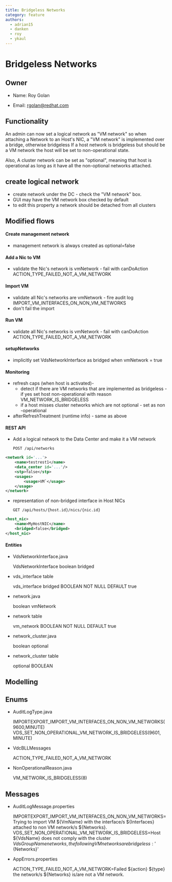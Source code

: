 ```yaml
---
title: Bridgeless Networks
category: feature
authors:
  - adrian15
  - danken
  - roy
  - ykaul
---
```


# Bridgeless Networks

## Owner

*   Name: Roy Golan

*   Email: rgolan@redhat.com

## Functionality

An admin can now set a logical network as "VM network" so when attaching a Network to an Host's NIC,
a "VM network" is implemented over a bridge, otherwise bridgeless
If a host network is bridgeless but should be a VM network the host will be set to non-operational state.

Also, A cluster network can be set as "optional", meaning that host is operational as long as it have
all the non-optional networks attached.

## create logical network

*   create network under the DC - check the "VM network" box.
*   GUI may have the VM network box checked by default
*   to edit this property a network should be detached from all clusters

## Modified flows

#### Create management network

*   management network is always created as optional=false

#### Add a Nic to VM

*   validate the Nic's network is vmNetwork - fail with canDoAction ACTION_TYPE_FAILED_NOT_A_VM_NETWORK

#### Import VM

*   validate all Nic's networks are vmNetwork - fire audit log IMPORT_VM_INTERFACES_ON_NON_VM_NETWORKS
*   don't fail the import

#### Run VM

*   validate all Nic's networks is vmNetwork - fail with canDoAction ACTION_TYPE_FAILED_NOT_A_VM_NETWORK

#### setupNetworks

*   implicitly set VdsNetworkInterface as bridged when vmNetwork = true

#### Monitoring

*   refresh caps (when host is activated)-
    -   detect if there are VM networks that are implemented as bridgeless - if yes set host non-operational with reason VM_NETWORK_IS_BRIDGELESS
    -   if a host misses cluster networks which are not optional - set as non -operational
*   afterRefreshTreatment (runtime info) - same as above

#### REST API

*   Add a logical network to the Data Center and make it a VM network

      `POST /api/networks`
      
```xml
<network id='...'>
    <name>testrest1</name>
    <data_center id='...'/>
    <stp>false</stp>
    <usages>
        <usage>VM`</usage>
    </usage>
</network>
```
*   representation of non-bridged interface in Host NICs

      `GET /api/hosts/{host.id}/nics/{nic.id}`

```xml
<host_nic>
    <name>MyHostNIC</name>
    <bridged>false</bridged>
</host_nic>
```

#### Entities

*   VdsNetworkInterface.java

      VdsNetworkInterface
       boolean bridged

*   vds_interface table

      vds_interface
       bridged BOOLEAN NOT NULL DEFAULT true

*   network.java

      boolean vmNetwork

*   network table

      vm_network BOOLEAN NOT NULL DEFAULT true

*   network_cluster.java

      boolean optional

*   network_cluster table

      optional BOOLEAN

## Modelling

## Enums

*   AuditLogType.java

      IMPORTEXPORT_IMPORT_VM_INTERFACES_ON_NON_VM_NETWORKS(9600,MINUTE)
      VDS_SET_NON_OPERATIONAL_VM_NETWORK_IS_BRIDGELESS(9601, MINUTE)

*   VdcBLLMessages

      ACTION_TYPE_FAILED_NOT_A_VM_NETWORK

*   NonOperationalReason.java

      VM_NETWORK_IS_BRIDGELESS(8)

## Messages

*   AuditLogMessage.properties

      IMPORTEXPORT_IMPORT_VM_INTERFACES_ON_NON_VM_NETWORKS=Trying to import VM ${VmName} with the interface/s ${Interfaces} attached to non VM network/s ${Networks}.
      VDS_SET_NON_OPERATIONAL_VM_NETWORK_IS_BRIDGELESS=Host ${VdsName} does not comply with the cluster ${VdsGroupName} networks, the following VM networks are bridgeless: '${Networks}'

*   AppErrors.properties

      ACTION_TYPE_FAILED_NOT_A_VM_NETWORK=Failed ${action} ${type} the network/s ${Networks} is/are not a VM network.

